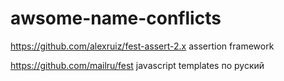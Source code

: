 # awsome-name-conflicts



https://github.com/alexruiz/fest-assert-2.x assertion framework

https://github.com/mailru/fest  javascript templates по руский 



